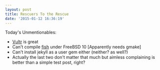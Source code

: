 ```yaml
---
layout: post
title: Rescuers To the Rescue
date: '2015-01-12 16:36:19'
---
```

Today's Unmentionables:

* [Vultr][vultr] is great
* Can't compile [fish][fish] under FreeBSD 10 [Apparently needs gmake]
* Can't install jekyll as a user gem either (neither? as well?)
* Actually the last two don't matter that much but aimless complaining is better than a simple test post, right?

[vultr]: https://www.vultr.com/
[fish]: http://fishshell.com/
